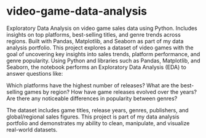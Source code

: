 # video-game-data-analysis
Exploratory Data Analysis on video game sales data using Python. Includes insights on top platforms, best-selling titles, and genre trends across regions. Built with Pandas, Matplotlib, and Seaborn as part of my data analysis portfolio.
This project explores a dataset of video games with the goal of uncovering key insights into sales trends, platform performance, and genre popularity. Using Python and libraries such as Pandas, Matplotlib, and Seaborn, the notebook performs an Exploratory Data Analysis (EDA) to answer questions like:

Which platforms have the highest number of releases?
What are the best-selling games by region?
How have game releases evolved over the years?
Are there any noticeable differences in popularity between genres?

The dataset includes game titles, release years, genres, publishers, and global/regional sales figures. This project is part of my data analysis portfolio and demonstrates my ability to clean, manipulate, and visualize real-world datasets.

